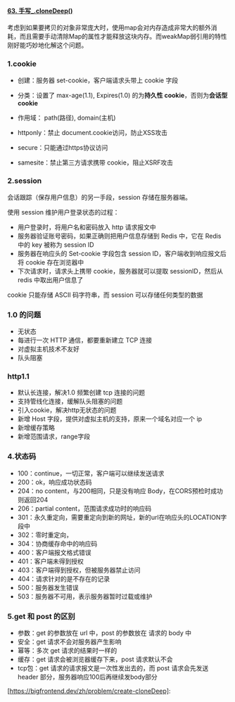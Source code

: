#### [63. 手写_.cloneDeep()](https://bigfrontend.dev/zh/problem/create-cloneDeep)

考虑到如果要拷贝的对象非常庞大时，使用map会对内存造成非常大的额外消耗，而且需要手动清除Map的属性才能释放这块内存。而weakMap弱引用的特性刚好能巧妙地化解这个问题。



### 1.cookie

+ 创建：服务器 set-cookie，客户端请求头带上 cookie 字段
+ 分类：设置了 max-age(1.1), Expires(1.0) 的为**持久性 cookie**，否则为**会话型 cookie**

+ 作用域： path(路径), domain(主机)

+ httponly：禁止 document.cookie访问，防止XSS攻击
+ secure：只能通过https协议访问
+ samesite：禁止第三方请求携带 cookie，阻止XSRF攻击



### 2.session

会话跟踪（保存用户信息）的另一手段，session 存储在服务器端。

使用 session 维护用户登录状态的过程：

+ 用户登录时，将用户名和密码放入 http 请求报文中
+ 服务器验证账号密码，如果正确则把用户信息存储到 Redis 中，它在 Redis 中的 key 被称为 session ID
+ 服务器在响应头的 Set-cookie 字段包含 session ID，客户端收到响应报文后将 cookie 存在浏览器中
+ 下次请求时，请求头上携带 cookie，服务器就可以提取 sessionID，然后从 redis 中取出用户信息了

cookie 只能存储 ASCII 码字符串，而 session 可以存储任何类型的数据



### 1.0 的问题

+ 无状态
+ 每进行一次 HTTP 通信，都要重新建立 TCP 连接
+ 对虚拟主机技术不友好
+ 队头阻塞



### http1.1

+ 默认长连接，解决1.0 频繁创建 tcp 连接的问题
+ 支持管线化连接，缓解队头阻塞的问题
+ 引入cookie，解决http无状态的问题
+ 新增 Host 字段，提供对虚拟主机的支持，原来一个域名对应一个 ip
+ 新增缓存策略
+ 新增范围请求，range字段



### 4.状态码

+ 100：continue，一切正常，客户端可以继续发送请求
+ 200：ok，响应成功状态码
+ 204：no content，与200相同，只是没有响应 Body，在CORS预检时成功则返回204
+ 206：partial content，范围请求成功时的响应码
+ 301：永久重定向，需要重定向到新的网址，新的url在响应头的LOCATION字段中
+ 302：零时重定向，
+ 304：协商缓存命中的响应码
+ 400：客户端报文格式错误
+ 401：客户端未得到授权
+ 403：客户端得到授权，但被服务器禁止访问
+ 404：请求针对的是不存在的记录
+ 500：服务器发生错误
+ 503：服务器不可用，表示服务器暂时过载或维护



### 5.get 和 post 的区别

+ 参数：get 的参数放在 url 中，post 的参数放在 请求的 body 中
+ 安全：get 请求不会对服务器产生影响
+ 幂等：多次 get 请求的结果时一样的
+ 缓存：get 请求会被浏览器缓存下来，post 请求默认不会
+ tcp包：get 请求的请求报文是一次性发出去的，而 post 请求会先发送 header 部分，服务器响应100后再继续发body部分































[https://bigfrontend.dev/zh/problem/create-cloneDeep]: 
